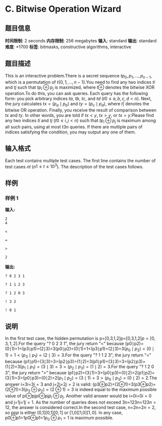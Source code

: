 # C. Bitwise Operation Wizard

## 题目信息

**时间限制**: 2 seconds
**内存限制**: 256 megabytes
**输入**: standard
**输出**: standard
**难度**: *1700
**标签**: bitmasks, constructive algorithms, interactive

## 题目描述

This is an interactive problem.There is a secret sequence $t$$p_0, p_1, \ldots, p_{n-1}$, which is a permutation of $t$$\{0,1,\ldots,n-1\}$.You need to find any two indices $t$$i$ and $t$$j$ such that $t$$p_i \oplus p_j$ is maximized, where $t$$\oplus$ denotes the bitwise XOR operation.To do this, you can ask queries. Each query has the following form: you pick arbitrary indices $t$$a$, $t$$b$, $t$$c$, and $t$$d$ ($t$$0 \le a,b,c,d < n$). Next, the jury calculates $t$$x = (p_a \mid p_b)$ and $t$$y = (p_c \mid p_d)$, where $t$$|$ denotes the bitwise OR operation. Finally, you receive the result of comparison between $t$$x$ and $t$$y$. In other words, you are told if $t$$x < y$, $t$$x > y$, or $t$$x = y$.Please find any two indices $t$$i$ and $t$$j$ ($t$$0 \le i,j < n$) such that $t$$p_i \oplus p_j$ is maximum among all such pairs, using at most $t$$3n$ queries. If there are multiple pairs of indices satisfying the condition, you may output any one of them.

## 输入格式

Each test contains multiple test cases. The first line contains the number of test cases $n$$t$ ($n$$1 \le t \le 10^3$). The description of the test cases follows.

## 样例

### 样例 1

**输入:**
```
2
4

<

=

>

2
```

**输出:**
```
? 0 2 3 1

? 1 1 2 3

? 1 2 0 3

! 3 2

! 0 1
```

## 说明

In the first test case, the hidden permutation is p=[0,3,1,2]p=[0,3,1,2]$p=[0,3,1,2]$.For the query "? 0 2 3 1", the jury return "<" because (p0∣p2)=(0∣1)=1<(p3∣p1)=(2∣3)=3(p0∣p2)=(0∣1)=1<(p3∣p1)=(2∣3)=3$(p_0 \mid p_2) = (0 \mid 1) =1 < (p_3 \mid p_1) = (2 \mid 3) = 3$.For the query "? 1 1 2 3", the jury return "=" because (p1∣p1)=(3∣3)=3=(p2∣p3)=(1∣2)=3(p1∣p1)=(3∣3)=3=(p2∣p3)=(1∣2)=3$(p_1 \mid p_1) = (3\mid 3)= 3 = (p_2 \mid p_3) = (1 \mid 2)=3$.For the query "? 1 2 0 3", the jury return ">" because (p1∣p2)=(3∣1)=3>(p0∣p3)=(0∣2)=2(p1∣p2)=(3∣1)=3>(p0∣p3)=(0∣2)=2$(p_1 \mid p_2) = (3 \mid 1) = 3 > (p_0 \mid p_3) = (0\mid 2)=2$.The answer i=3i=3$i = 3$ and j=2j=2$j = 2$ is valid: (p3⊕p2)=(2⊕1)=3(p3⊕p2)=(2⊕1)=3$(p_3 \oplus p_2) = (2 \oplus 1) = 3$ is indeed equal to the maximum possible value of pi⊕pjpi⊕pj$p_i \oplus p_j$. Another valid answer would be i=0i=0$i=0$ and j=1j=1$j=1$. As the number of queries does not exceed 3n=123n=12$3n=12$, the answer is considered correct.In the second test case, n=2n=2$n = 2$, so pp$p$ is either [0,1][0,1]$[0, 1]$ or [1,0][1,0]$[1, 0]$. In any case, p0⊕p1=1p0⊕p1=1$p_0 \oplus p_1 = 1$ is maximum possible.
